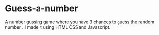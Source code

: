 # Guess-a-number
A number gussing game where you have 3 chances to guess the random number . I made it using HTML CSS and Javascript.

